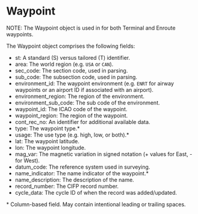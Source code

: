 # Waypoint

NOTE: The Waypoint object is used in for both Terminal and Enroute waypoints.

The Waypoint object comprises the following fields:

- st: A standard (S) versus tailored (T) identifier.
- area: The world region (e.g. `USA` or `CAN`).
- sec_code: The section code, used in parsing.
- sub_code: The subsection code, used in parsing.
- environment_id: The waypoint environment (e.g. `ENRT` for airway waypoints or an airport ID if associated with an airport).
- environment_region: The region of the environment.
- environment_sub_code: The sub code of the environment.
- waypoint_id: The ICAO code of the waypoint.
- waypoint_region: The region of the waypoint.
- cont_rec_no: An identifier for additional available data.
- type: The waypoint type.\*
- usage: The use type (e.g. high, low, or both).\*
- lat: The waypoint latitude.
- lon: The waypoint longitude.
- mag_var: The magnetic variation in signed notation (+ values for East, - for West).
- datum_code: The reference system used in surveying.
- name_indicator: The name indicator of the waypoint.\*
- name_description: The description of the name.
- record_number: The CIFP record number.
- cycle_data: The cycle ID of when the record was added/updated.

\* Column-based field. May contain intentional leading or trailing spaces.
